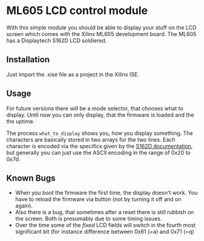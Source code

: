 ML605 LCD control module
========================

With this simple module you should be able to display your stuff on the LCD screen which comes with the Xilinx ML605 development board. The ML605 has a Displaytech S162D LCD soldiered.

Installation
------------

Just import the .xise file as a project in the Xilinx ISE.

Usage
-----

For future versions there will be a mode selector, that chooses what to display. Until now you can only display, that the firmware is loaded and the the uptime.

The process `what_to_display` shows you, how you display something. The characters are basically stored in two arrays for the two lines. Each character is encoded via the specifics given by the [S162D documentation](http://www.displaytech-us.com/16x2-character-lcd-displays-d), but generally you can just use the ASCII encoding in the range of 0x20 to 0x7d.

Known Bugs
----------

* When you boot the firmware the first time, the display doesn't work. You have to reload the firmware via button (not by turning it off and on again).
* Also there is a bug, that sometimes after a reset there is still rubbish on the screen. Both is presumably due to some timing issues.
* Over the time some of the _fixed_ LCD fields will switch in the fourth most significant bit (for instance difference between 0x61 (=a) and 0x71 (=q)
